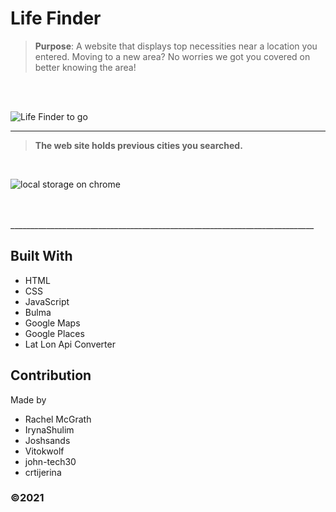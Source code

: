 # Life Finder


> **Purpose**: A website that displays top necessities near a location you entered. Moving to a new area? No worries we got you covered on better knowing the area!
<br />
<br />

![Life Finder to go](https://user-images.githubusercontent.com/52016382/122820942-d3ce1c80-d2a1-11eb-8731-466b83100dff.gif)


______________________________________________________________________
> **The web site holds previous cities you searched.**

<br />

![local storage on chrome ](https://user-images.githubusercontent.com/52016382/122845283-f58eca00-d2c8-11eb-8464-65e3a5445580.jpg)


<br />
<br />
 ____________________________________________________________________________

<br/>


## Built With
* HTML
* CSS
* JavaScript
* Bulma
* Google Maps
* Google Places
* Lat Lon Api Converter


## Contribution
Made by 
* Rachel McGrath
* IrynaShulim
* Joshsands
* Vitokwolf
* john-tech30
* crtijerina



### ©️2021 